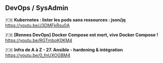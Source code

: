 ## DevOps / SysAdmin

🇫🇷 **Kubernetes : lister les pods sans ressources : json/jq**  
https://youtu.be/J3DMFkRsu0A

🇫🇷 **[Rennes DevOps] Docker Compose est mort, vive Docker Compose !**  
https://youtu.be/RGTmboK0KM4

🇫🇷 **Infra de A à Z - 27. Ansible - hardening & intégration**  
https://youtu.be/0_fnUXOGBM4

